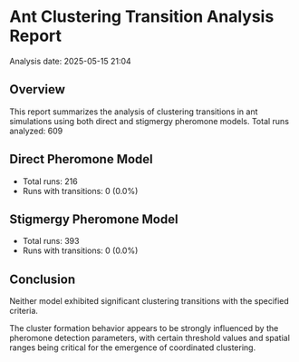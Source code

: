 # Ant Clustering Transition Analysis Report

Analysis date: 2025-05-15 21:04

## Overview

This report summarizes the analysis of clustering transitions in ant simulations using both direct and stigmergy pheromone models.
Total runs analyzed: 609

## Direct Pheromone Model

* Total runs: 216
* Runs with transitions: 0 (0.0%)

## Stigmergy Pheromone Model

* Total runs: 393
* Runs with transitions: 0 (0.0%)

## Conclusion

Neither model exhibited significant clustering transitions with the specified criteria.

The cluster formation behavior appears to be strongly influenced by the pheromone detection parameters, with certain threshold values and spatial ranges being critical for the emergence of coordinated clustering.
